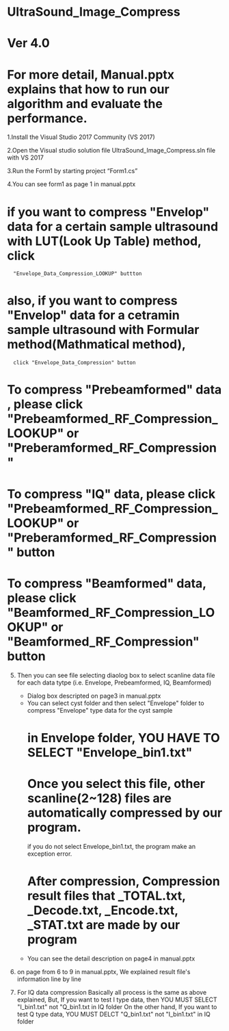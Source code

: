 # UltraSound_Image_Compress
# Ver 4.0
# For more detail, Manual.pptx explains that how to run our algorithm and evaluate the performance.

1.Install
the Visual Studio 2017 Community (VS 2017)

2.Open the Visual studio solution file
UltraSound_Image_Compress.sln file with VS 2017 

3.Run the Form1 by starting project
“Form1.cs”

4.You can see form1 as page 1 in manual.pptx
  #  if you want to compress "Envelop" data for a certain sample ultrasound  with LUT(Look Up Table) method, click
      "Envelope_Data_Compression_LOOKUP" buttton
  #  also, if you want to compress "Envelop" data for a cetramin sample ultrasound with Formular method(Mathmatical method),
      click "Envelope_Data_Compression" button
      
  # To compress "Prebeamformed" data , please click "Prebeamformed_RF_Compression_LOOKUP" or "Preberamformed_RF_Compression"
  # To compress "IQ" data, please click "Prebeamformed_RF_Compression_LOOKUP" or "Preberamformed_RF_Compression" button
  # To compress "Beamformed" data, please click "Beamformed_RF_Compression_LOOKUP" or "Beamformed_RF_Compression" button
      

 
5. Then you can see file selecting diaolog box to select scanline data file for each data tytpe (i.e. Envelope, Prebeamformed, IQ, Beamformed) 
   - Dialog box descripted on page3 in manual.pptx
   - You can select cyst folder and then select "Envelope" folder to compress "Envelope" type data for the cyst sample
     # in Envelope folder, YOU HAVE TO SELECT "Envelope_bin1.txt"
     # Once you select this file, other scanline(2~128) files are automatically compressed by our program.
     if you do not select Envelope_bin1.txt, the program make an exception error.
     # After compression, Compression result files that _TOTAL.txt, _Decode.txt, _Encode.txt, _STAT.txt  are made by our program
   - You can see the detail description on page4 in manual.pptx
   
 6. on page from 6 to 9 in manual.pptx, 
    We explained result file's information line by line 
    
 7. For IQ data compression
    Basically all process is the same as above explained,
    But, If you want to test I type data, then YOU MUST SELECT "I_bin1.txt" not "Q_bin1.txt in  IQ folder
    On the other hand, If you want to test  Q type data, YOU MUST DELCT "Q_bin1.txt" not "I_bin1.txt" in IQ folder
    
    
    
    
    
   
